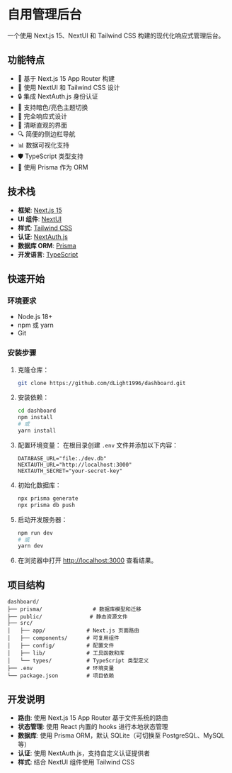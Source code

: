 # 自用管理后台

一个使用 Next.js 15、NextUI 和 Tailwind CSS 构建的现代化响应式管理后台。

## 功能特点

- 🚀 基于 Next.js 15 App Router 构建
- 💅 使用 NextUI 和 Tailwind CSS 设计
- 🔒 集成 NextAuth.js 身份认证
- 🌙 支持暗色/亮色主题切换
- 📱 完全响应式设计
- 🎯 清晰直观的界面
- 🔍 简便的侧边栏导航
- 📊 数据可视化支持
- 🛡️ TypeScript 类型支持
- 🔄 使用 Prisma 作为 ORM

## 技术栈

- **框架**: [Next.js 15](https://nextjs.org/)
- **UI 组件**: [NextUI](https://nextui.org/)
- **样式**: [Tailwind CSS](https://tailwindcss.com/)
- **认证**: [NextAuth.js](https://next-auth.js.org/)
- **数据库 ORM**: [Prisma](https://www.prisma.io/)
- **开发语言**: [TypeScript](https://www.typescriptlang.org/)

## 快速开始

### 环境要求

- Node.js 18+ 
- npm 或 yarn
- Git

### 安装步骤

1. 克隆仓库：
   ```bash
   git clone https://github.com/dLight1996/dashboard.git
   ```

2. 安装依赖：
   ```bash
   cd dashboard
   npm install
   # 或
   yarn install
   ```

3. 配置环境变量：
   在根目录创建 `.env` 文件并添加以下内容：
   ```env
   DATABASE_URL="file:./dev.db"
   NEXTAUTH_URL="http://localhost:3000"
   NEXTAUTH_SECRET="your-secret-key"
   ```

4. 初始化数据库：
   ```bash
   npx prisma generate
   npx prisma db push
   ```

5. 启动开发服务器：
   ```bash
   npm run dev
   # 或
   yarn dev
   ```

6. 在浏览器中打开 [http://localhost:3000](http://localhost:3000) 查看结果。

## 项目结构

```
dashboard/
├── prisma/                # 数据库模型和迁移
├── public/               # 静态资源文件
├── src/
│   ├── app/             # Next.js 页面路由
│   ├── components/      # 可复用组件
│   ├── config/          # 配置文件
│   ├── lib/             # 工具函数和库
│   └── types/           # TypeScript 类型定义
├── .env                 # 环境变量
└── package.json         # 项目依赖
```

## 开发说明

- **路由**: 使用 Next.js 15 App Router 基于文件系统的路由
- **状态管理**: 使用 React 内置的 hooks 进行本地状态管理
- **数据库**: 使用 Prisma ORM，默认 SQLite（可切换至 PostgreSQL、MySQL 等）
- **认证**: 使用 NextAuth.js，支持自定义认证提供者
- **样式**: 结合 NextUI 组件使用 Tailwind CSS
